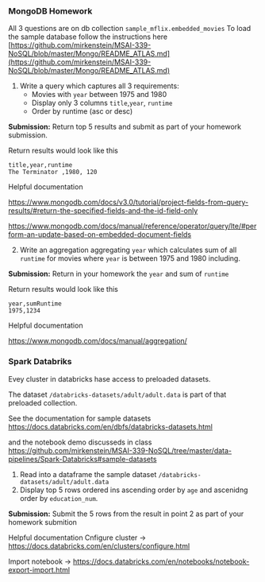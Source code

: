 ### MongoDB Homework
All 3 questions are on  db collection `sample_mflix.embedded_movies`
To load the sample database follow the instructions here [https://github.com/mirkenstein/MSAI-339-NoSQL/blob/master/Mongo/README_ATLAS.md](https://github.com/mirkenstein/MSAI-339-NoSQL/blob/master/Mongo/README_ATLAS.md)

1. Write a  query  which captures all 3 requirements:
    * Movies with `year` between 1975 and 1980
    * Display only 3 columns `title`,`year`, `runtime`
    * Order by runtime (asc or desc)


**Submission:**  Return  top 5 results and submit as part of your homework submission.

Return results would look like  this
```csv 
title,year,runtime
The Terminator ,1980, 120
```
Helpful documentation  
 

https://www.mongodb.com/docs/v3.0/tutorial/project-fields-from-query-results/#return-the-specified-fields-and-the-id-field-only

https://www.mongodb.com/docs/manual/reference/operator/query/lte/#perform-an-update-based-on-embedded-document-fields

2. Write an aggregation aggregating `year` which calculates sum of all `runtime` for movies where `year` is between  1975 and 1980 including.

  **Submission:** Return  in your homework the `year` and sum of `runtime` 

 Return results would look like  this 
```csv
year,sumRuntime
1975,1234
```

 Helpful documentation
  
https://www.mongodb.com/docs/manual/aggregation/

### Spark Databriks
Evey cluster in databricks hase access to preloaded datasets.

The dataset `/databricks-datasets/adult/adult.data` is part of that preloaded collection.

See the documentation for sample datasets https://docs.databricks.com/en/dbfs/databricks-datasets.html

and the notebook demo discusseds in class https://github.com/mirkenstein/MSAI-339-NoSQL/tree/master/data-pipelines/Spark-Databricks#sample-datasets

1. Read into a dataframe the sample dataset `/databricks-datasets/adult/adult.data` 
2. Display top 5 rows ordered ins ascending order by `age` and ascenidng order by `education_num`.

**Submission:** Submit the 5 rows from the result in point 2 as part of your homework submition

Helpful documentation
Cnfigure cluster -> https://docs.databricks.com/en/clusters/configure.html

Import notebook -> 
https://docs.databricks.com/en/notebooks/notebook-export-import.html
